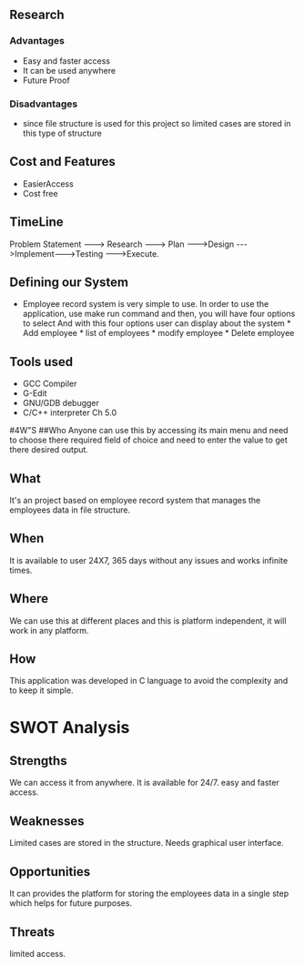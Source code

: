 ## Research

 ### Advantages
  * Easy and faster access
  * It can be used anywhere
  * Future Proof
 ### Disadvantages
  * since file structure is used for this project so limited cases are stored in this type of structure
    
## Cost and Features
   * EasierAccess
   * Cost free
 
## TimeLine

Problem Statement ---> Research ---> Plan --->Design --->Implement--->Testing --->Execute.

## Defining our System

   * Employee record system is very simple to use. In order to use the application, use make run command and then, you will have four options to select And with this four options user can display about the system * Add employee * list of employees * modify employee * Delete employee

## Tools used
  * GCC Compiler
  * G-Edit
  * GNU/GDB debugger
  * C/C++ interpreter Ch 5.0

#4W"S
##Who
   Anyone can use this by accessing its main menu and need to choose there required field of choice and need to enter the value to get there desired output.
## What
   It's an project based on employee record system that manages the employees data in file structure.
## When
   It is available to user 24X7, 365 days without any issues and works infinite times.
## Where 
   We can use this at different places and this is platform independent, it will work in any platform.
## How
   This application was developed in C language to avoid the complexity and to keep it simple.
# SWOT Analysis
## Strengths
   We can access it from anywhere.
   It is available for 24/7.
   easy and faster access.
## Weaknesses 
   Limited cases are stored in the structure.
   Needs graphical user interface.
## Opportunities
   It can provides the platform for storing the employees data in a single step which helps for future purposes.
## Threats
   limited access.
